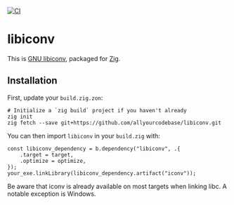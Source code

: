 [![CI](https://github.com/allyourcodebase/libiconv/actions/workflows/ci.yaml/badge.svg)](https://github.com/allyourcodebase/libiconv/actions)

# libiconv

This is [GNU libiconv](https://www.gnu.org/software/libiconv/), packaged for [Zig](https://ziglang.org/).

## Installation

First, update your `build.zig.zon`:

```
# Initialize a `zig build` project if you haven't already
zig init
zig fetch --save git+https://github.com/allyourcodebase/libiconv.git
```

You can then import `libiconv` in your `build.zig` with:

```zig
const libiconv_dependency = b.dependency("libiconv", .{
    .target = target,
    .optimize = optimize,
});
your_exe.linkLibrary(libiconv_dependency.artifact("iconv"));
```

Be aware that iconv is already available on most targets when linking libc. A notable exception is Windows.
